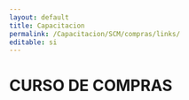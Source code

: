 ```yaml
---
layout: default
title: Capacitacion
permalink: /Capacitacion/SCM/compras/links/
editable: si
---
```


# CURSO DE COMPRAS
